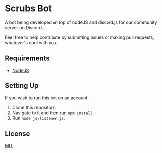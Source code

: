 # Scrubs Bot
A bot being developed on top of nodeJS and discord.js for our community server on Discord.

Feel free to help contribute by submitting issues or making pull requests, whatever's cool with you.

## Requirements
* [NodeJS](https://nodejs.org/)

## Setting Up
If you wish to run this bot on an account:

1. Clone this repository.
2. Navigate to it and then run `npm install`.
3. Run `node js\listener.js`.

## License
[MIT](LICENSE)
